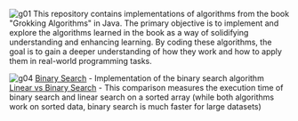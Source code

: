 ![g01](https://github.com/user-attachments/assets/4235e5b3-65f7-41eb-9ba2-112b7c765558)
This repository contains implementations of algorithms from the book "Grokking Algorithms" in Java. The primary objective is to implement and explore the algorithms learned in the book as a way of solidifying understanding and enhancing learning. By coding these algorithms, the goal is to gain a deeper understanding of how they work and how to apply them in real-world programming tasks.

![g04](https://github.com/user-attachments/assets/b8a00221-3d49-46c6-9cba-8a79f86b2905)
[Binary Search](https://github.com/jwvIyx/grokking-algorithms-implementations-in-java/blob/main/binarysearch/BinarySearch.java) - Implementation of the binary search algorithm  
[Linear vs Binary Search](https://github.com/jwvIyx/grokking-algorithms-implementations-in-java/blob/main/binarysearch/BinaryVsLinear.java) - This comparison measures the execution time of binary search and linear search on a sorted array (while both algorithms work on sorted data, binary search is much faster for large datasets)

